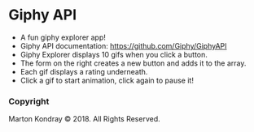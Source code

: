 # Giphy API

* A fun giphy explorer app!
* Giphy API documentation: https://github.com/Giphy/GiphyAPI
* Giphy Explorer displays 10 gifs when you click a button.
* The form on the right creates a new button and adds it to the array.
* Each gif displays a rating underneath.
* Click a gif to start animation, click again to pause it!

### Copyright
Marton Kondray © 2018. All Rights Reserved.

